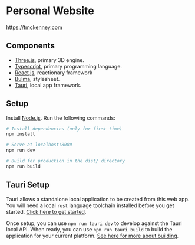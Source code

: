 # Personal Website

https://tmckenney.com
## Components

 - [Three.js](https://threejs.org/), primary 3D engine.
 - [Typescript](https://www.typescriptlang.org/), primary programming language.
 - [React.js](https://reactjs.org/), reactionary framework
 - [Bulma](https://bulma.io/), stylesheet.
 - [Tauri](https://tauri.app/), local app framework.

## Setup

Install [Node.js](https://nodejs.org/en/download/).
Run the following commands:

``` bash
# Install dependencies (only for first time)
npm install

# Serve at localhost:8080
npm run dev

# Build for production in the dist/ directory
npm run build
```

## Tauri Setup

Tauri allows a standalone local application to be created from this web app. You will need a local `rust` language toolchain installed before you get started. [Click here to get started](https://tauri.app/v1/guides/getting-started/prerequisites).

Once setup, you can use `npm run tauri dev` to develop against the Tauri local API. When ready, you can use `npm run tauri build` to build the application for your current platform. [See here for more about building](https://tauri.app/v1/guides/building/).
